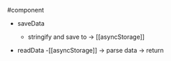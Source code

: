 #component 

- saveData
	- stringify and save to -> [[asyncStorage]]

- readData
	-[[asyncStorage]] -> parse data -> return